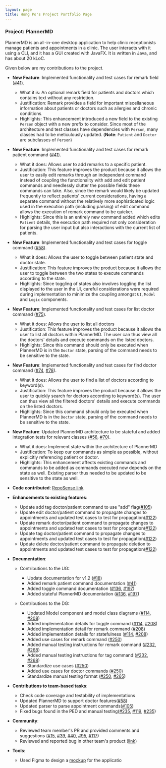 ```yaml
---
layout: page
title: Hong Po's Project Portfolio Page
---
```


### Project: PlannerMD

PlannerMD is an all-in-one desktop application to help clinic receptionists manage patients and appointments in a clinic. The user interacts with it using a CLI, and it has a GUI created with JavaFX. It is written in Java, and has about 20 kLoC.

Given below are my contributions to the project.

* **New Feature**: Implemented functionality and test cases for remark field ([#41](https://github.com/AY2122S1-CS2103T-T11-3/tp/pull/41)).
  * What it is: An optional remark field for patients and doctors which contains text without any restriction.
  * Justification: Remark provides a field for important miscellaneous information about patients or doctors such as allergies and chronic conditions.
  * Highlights: This enhancement introduced a new field to the existing `Person` object with a new prefix to consider. Since most of the architecture and test classes have dependencies with `Person`, many classes had to be meticulously updated. (**Note**: `Patient` and `Doctor` are subclasses of `Person`)

* **New Feature**: Implemented functionality and test cases for remark patient command ([#41](https://github.com/AY2122S1-CS2103T-T11-3/tp/pull/41)).
  * What it does: Allows user to add remarks to a specific patient.
  * Justification: This feature improves the product because it allows the user to easily edit remarks through an independent command instead of coupling the functionality with add and edit patient commands and needlessly clutter the possible fields these commands can take. 
  Also, since the remark would likely be updated frequently to reflect patients' current considerations, having a separate command without the relatively more sophisticated logic used in the execution path (including parsing) of edit command allows the execution of remark command to be quicker.
  * Highlights: Since this is an entirely new command added which edits `Patient` details, the execution path required not only consideration for parsing the user input but also interactions with the current list of patients.

* **New Feature**: Implemented functionality and test cases for toggle command ([#58](https://github.com/AY2122S1-CS2103T-T11-3/tp/pull/58)).
  * What it does: Allows the user to toggle between patient state and doctor state.
  * Justification: This feature improves the product because it allows the user to toggle between the two states to execute commands according to the state.
  * Highlights: Since toggling of states also involves toggling the list displayed to the user in the UI, careful considerations were required during implementation to minimize the coupling amongst `UI`, `Model` and `Logic` components. 

* **New Feature**: Implemented functionality and test cases for list doctor command ([#75](https://github.com/AY2122S1-CS2103T-T11-3/tp/pull/75)).
  * What it does: Allows the user to list all doctors
  * Justification: This feature improves the product because it allows the user to list all doctors within PlannerMD. The user can thus view all the doctors' details and execute commands on the listed doctors.
  * Highlights: Since this command should only be executed when PlannerMD is in the `Doctor` state, parsing of the command needs to be sensitive to the state.

* **New Feature**: Implemented functionality and test cases for find doctor command ([#74](https://github.com/AY2122S1-CS2103T-T11-3/tp/pull/74), [#78](https://github.com/AY2122S1-CS2103T-T11-3/tp/pull/78)).
  * What it does: Allows the user to find a list of doctors according to keyword(s).
  * Justification: This feature improves the product because it allows the user to quickly search for doctors according to keyword(s). The user can thus view all the filtered doctors' details and execute commands on the listed doctors.
  * Highlights: Since this command should only be executed when PlannerMD is in the `Doctor` state, parsing of the command needs to be sensitive to the state.

* **New Feature**: Updated PlannerMD architecture to be stateful and added integration tests for relevant classes ([#58](https://github.com/AY2122S1-CS2103T-T11-3/tp/pull/58), [#70](https://github.com/AY2122S1-CS2103T-T11-3/tp/pull/70)).
  * What it does: Implement state within the architecture of PlannerMD
  * Justification: To keep our commands as simple as possible, without explicitly referencing patient or doctor.
  * Highlights: This enhancement affects existing commands and commands to be added as commands executed now depends on the state as well. Existing parser thus needed to be updated to be sensitive to the state as well. 


* **Code contributed**: [RepoSense link](https://nus-cs2103-ay2122s1.github.io/tp-dashboard/?search=hpkoh&sort=groupTitle&sortWithin=title&since=2021-09-17&timeframe=commit&mergegroup=&groupSelect=groupByRepos&breakdown=false&tabOpen=true&tabType=authorship&tabAuthor=hpkoh&tabRepo=AY2122S1-CS2103T-T11-3%2Ftp%5Bmaster%5D&authorshipIsMergeGroup=false&authorshipFileTypes=docs~functional-code~test-code~other&authorshipIsBinaryFileTypeChecked=false)

* **Enhancements to existing features**:
  * Update add tag doctor/patient command to use "add" flag([#105](https://github.com/AY2122S1-CS2103T-T11-3/tp/pull/105))
  * Update edit doctor/patient command to propagate changes to appointments and updated test cases to test for propagation([#122](https://github.com/AY2122S1-CS2103T-T11-3/tp/pull/122))
  * Update remark doctor/patient command to propagate changes to appointments and updated test cases to test for propagation([#122](https://github.com/AY2122S1-CS2103T-T11-3/tp/pull/122))
  * Update tag doctor/patient command to propagate changes to appointments and updated test cases to test for propagation([#122](https://github.com/AY2122S1-CS2103T-T11-3/tp/pull/122))
  * Update delete doctor/patient command to propagate deletion to appointments and updated test cases to test for propagation([#122](https://github.com/AY2122S1-CS2103T-T11-3/tp/pull/122))

<div style="page-break-after: always;"></div>

* **Documentation**:
  * Contributions to the UG:
    * Update documentation for v1.2 ([#18](https://github.com/AY2122S1-CS2103T-T11-3/tp/pull/18))
    * Added remark patient command documentation ([#41](https://github.com/AY2122S1-CS2103T-T11-3/tp/pull/41))
    * Added toggle command documentation ([#136](https://github.com/AY2122S1-CS2103T-T11-3/tp/pull/136), [#197](https://github.com/AY2122S1-CS2103T-T11-3/tp/pull/197))
    * Added stateful PlannerMD documentation ([#136](https://github.com/AY2122S1-CS2103T-T11-3/tp/pull/136), [#197](https://github.com/AY2122S1-CS2103T-T11-3/tp/pull/197))
    
  * Contributions to the DG:
    * Updated Model component and model class diagrams ([#114](https://github.com/AY2122S1-CS2103T-T11-3/tp/pull/114), [#208](https://github.com/AY2122S1-CS2103T-T11-3/tp/pull/208))
    * Added implementation details for toggle command ([#114](https://github.com/AY2122S1-CS2103T-T11-3/tp/pull/114), [#208](https://github.com/AY2122S1-CS2103T-T11-3/tp/pull/208))
    * Added implementation detail for remark command ([#208](https://github.com/AY2122S1-CS2103T-T11-3/tp/pull/208))
    * Added implementation details for statefulness ([#114](https://github.com/AY2122S1-CS2103T-T11-3/tp/pull/114), [#208](https://github.com/AY2122S1-CS2103T-T11-3/tp/pull/208))
    * Added use cases for remark command ([#250](https://github.com/AY2122S1-CS2103T-T11-3/tp/pull/250))
    * Added manual testing instructions for remark command ([#232](https://github.com/AY2122S1-CS2103T-T11-3/tp/pull/232), [#268](https://github.com/AY2122S1-CS2103T-T11-3/tp/pull/268))
    * Added manual testing instructions for tag command ([#232](https://github.com/AY2122S1-CS2103T-T11-3/tp/pull/232), [#268](https://github.com/AY2122S1-CS2103T-T11-3/tp/pull/268))
    * Standardize use cases ([#250](https://github.com/AY2122S1-CS2103T-T11-3/tp/pull/250))
    * Added use cases for doctor commands ([#250](https://github.com/AY2122S1-CS2103T-T11-3/tp/pull/250))
    * Standardize manual testing format ([#250](https://github.com/AY2122S1-CS2103T-T11-3/tp/pull/250), [#265](https://github.com/AY2122S1-CS2103T-T11-3/tp/pull/265))


* **Contributions to team-based tasks**:
  * Check code coverage and testability of implementations
  * Updated PlannerMD to support doctor features([#58](https://github.com/AY2122S1-CS2103T-T11-3/tp/pull/58))
  * Updated parser to parse appointment commands([#105](https://github.com/AY2122S1-CS2103T-T11-3/tp/pull/105))
  * Fixed bugs found in the PED and manual testing([#235](https://github.com/AY2122S1-CS2103T-T11-3/tp/pull/235), [#119](https://github.com/AY2122S1-CS2103T-T11-3/tp/pull/119), [#235](https://github.com/AY2122S1-CS2103T-T11-3/tp/pull/235))

* **Community**:
  * Reviewed team member's PR and provided comments and suggestions ([#15](https://github.com/AY2122S1-CS2103T-T11-3/tp/pull/15), [#39](https://github.com/AY2122S1-CS2103T-T11-3/tp/pull/39), [#40](https://github.com/AY2122S1-CS2103T-T11-3/tp/pull/40), [#95](https://github.com/AY2122S1-CS2103T-T11-3/tp/pull/95), [#117](https://github.com/AY2122S1-CS2103T-T11-3/tp/pull/117))
  * Reviewed and reported bug in other team's product ([link](https://github.com/hpkoh/ped/issues))

* **Tools**:
  * Used Figma to design a [mockup](https://www.figma.com/file/LA0OQ6FUXr87X3lZMcs15E/CS2103T-tP?node-id=0%3A1) for the applicatio